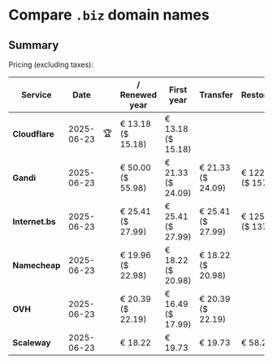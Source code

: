 # Compare `.biz` domain names

## Summary

Pricing (excluding taxes):

| Service | Date |  | / Renewed year | First year | Transfer | Restoration |
|--|--|--|--|--|--|--|
| **Cloudflare** | 2025-06-23 | 🏆 | € 13.18<br>($ 15.18) | € 13.18<br>($ 15.18) |  |  |
| **Gandi** | 2025-06-23 |  | € 50.00<br>($ 55.98) | € 21.33<br>($ 24.09) | € 21.33<br>($ 24.09) | € 122.51<br>($ 157.82) |
| **Internet.bs** | 2025-06-23 |  | € 25.41<br>($ 27.99) | € 25.41<br>($ 27.99) | € 25.41<br>($ 27.99) | € 125.25<br>($ 137.99) |
| **Namecheap** | 2025-06-23 |  | € 19.96<br>($ 22.98) | € 18.22<br>($ 20.98) | € 18.22<br>($ 20.98) |  |
| **OVH** | 2025-06-23 |  | € 20.39<br>($ 22.19) | € 16.49<br>($ 17.99) | € 20.39<br>($ 22.19) |  |
| **Scaleway** | 2025-06-23 |  | € 18.22 | € 19.73 | € 19.73 | € 58.26 |
